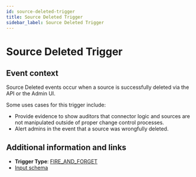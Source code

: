 ```yaml
---
id: source-deleted-trigger
title: Source Deleted Trigger
sidebar_label: Source Deleted Trigger
---
```


# Source Deleted Trigger

## Event context

Source Deleted events occur when a source is successfully deleted via the API or the Admin UI.

Some uses cases for this trigger include:

- Provide evidence to show auditors that connector logic and sources are not manipulated outside of proper change control processes.
- Alert admins in the event that a source was wrongfully deleted.

## Additional information and links

- **Trigger Type**: [FIRE_AND_FORGET](../event-triggers-trigger-types.md#fire-and-forget)
- [Input schema](https://developer.sailpoint.com/apis/beta/#section/Source-Deleted-Event-Trigger-Input)
